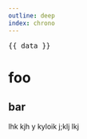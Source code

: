 ```yaml
---
outline: deep
index: chrono
---
```


<script setup>
import { data } from '../data/posts.data'
</script>

<pre>{{ data }}</pre>

# foo

## bar

lhk kjh y kyloik j;klj lkj
